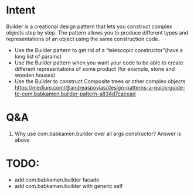 # Intent

Builder is a creational design pattern that lets you construct complex objects step by step. The pattern allows you to
produce different types and representations of an object using the same construction code.

- Use the Builder pattern to get rid of a “telescopic constructor”(have a long list of params)
- Use the Builder pattern when you want your code to be able to create different representations of some product (for
  example, stone and wooden houses)
- Use the Builder to construct Composite trees or other complex objects
  https://medium.com/@andreaspoyias/design-patterns-a-quick-guide-to-com.babkamen.builder-pattern-a834d7cacead

# Q&A

1) Why use com.babkamen.builder over all args constructor? Answer is above

# TODO:

- add com.babkamen.builder facade
- add com.babkamen.builder with generic self